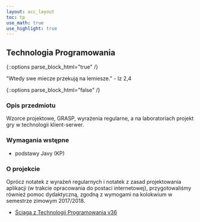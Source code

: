 ```yaml
---
layout: acc_layout
toc: tp
use_math: true
use_highlight: true
---
```


Technologia Programowania
---

{::options parse_block_html="true" /}
<div class="math-box">
<p id="chuck">"Wtedy swe miecze przekują na lemiesze." - Iz 2,4</p>
</div>
{::options parse_block_html="false" /}

### Opis przedmiotu
Wzorce projektowe, GRASP, wyrażenia regularne, a na laboratoriach projekt gry w technologii klient-serwer.

### Wymagania wstępne
* podstawy Javy (KP)

### O projekcie
Oprócz notatek z wyrażeń regularnych i notatek z zasad projektowania aplikacji (w trakcie opracowania do postaci internetowej), przygotowaliśmy również pomoc dydaktyczną, zgodną z wymogami na kolokwium w semestrze zimowym 2017/2018.
* <a href="{{ site.baseurl }}/pdfs/sem3/tp-sciaga.pdf">Ściąga z Technologii Programowania v36 </a>